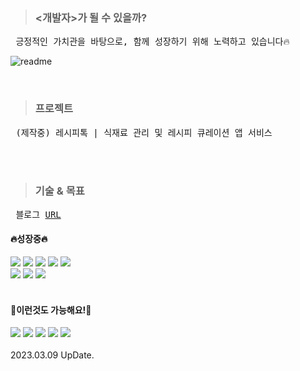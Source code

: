 > ### <개발자>가 될 수 있을까?
<pre> 긍정적인 가치관을 바탕으로, 함께 성장하기 위해 노력하고 있습니다🔥 </pre>
![readme](https://user-images.githubusercontent.com/100851211/193508203-3c512c48-7a40-444d-ad5d-43e84a1b878f.png)


<br>

> ### 프로젝트

<pre> (제작중) 레시피톡 | 식재료 관리 및 레시피 큐레이션 앱 서비스 </pre>

<br>
<br>

> ### 기술 & 목표

<pre> 블로그 <a href="https://velog.io/@kimsojeong01">URL</a> </pre>

<div>
  <h4>🔥성장중🔥</h4>
  <img src="https://img.shields.io/badge/GitHub-181717?style=flat-square&logo=GitHub&logoColor=white"/>
  <img src="https://img.shields.io/badge/HTML5-E34F26?style=flat-square&logo=HTML5&logoColor=white"/>
  <img src="https://img.shields.io/badge/CSS3-1572B6?style=flat-square&logo=CSS3&logoColor=white"/>
  <img src="https://img.shields.io/badge/JavaScript-F7DF1E?style=flat-square&logo=JavaScript&logoColor=white"/>
  <img src="https://img.shields.io/badge/React--Native-61DAFB?style=flat-square&logo=React&logoColor=white"/>
</div>

<div>
  <img src="https://img.shields.io/badge/JavaScript-F7DF1E?style=flat-square&logo=JavaScript&logoColor=white"/>
  <img src="https://img.shields.io/badge/React-61DAFB?style=flat-square&logo=React&logoColor=white"/>
  <img src="https://img.shields.io/badge/TypeScript-3178C6?style=flat-square&logo=TypeScript&logoColor=white"/>
</div>

<br>

<div>
  <h4>🎨이런것도 가능해요!🎨</h4>
  <img src="https://img.shields.io/badge/Adobe Photoshop-31A8FF?style=flat-square&logo=Adobe Photoshop&logoColor=white"/>
  <img src="https://img.shields.io/badge/Figma-F24E1E?style=flat-square&logo=Figma&logoColor=white"/>
  <img src="https://img.shields.io/badge/Adobe Illustrator-FF9A00?style=flat-square&logo=Adobe Illustrator&logoColor=white"/>
  <img src="https://img.shields.io/badge/Adobe XD-FF61F6?style=flat-square&logo=Adobe XD&logoColor=white"/>
  <img src="https://img.shields.io/badge/Adobe InDesign-FF3366?style=flat-square&logo=Adobe InDesign&logoColor=white"/>
</div>

<br>
2023.03.09 UpDate.

<!--
**kimsojeong01/kimsojeong01** is a ✨ _special_ ✨ repository because its `README.md` (this file) appears on your GitHub profile.

Here are some ideas to get you started:

- 🔭 I’m currently working on ...
- 🌱 I’m currently learning ...
- 👯 I’m looking to collaborate on ...
- 🤔 I’m looking for help with ...
- 💬 Ask me about ...
- 📫 How to reach me: ...
- 😄 Pronouns: ...
- ⚡ Fun fact: ...
-->
